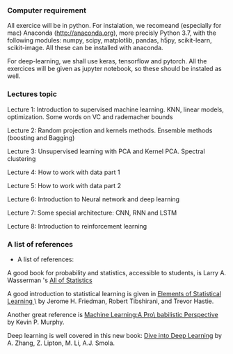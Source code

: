 ### Computer requirement

All exercice will be in python. For instalation, we recomeand
(especially for mac) Anaconda (http://anaconda.org), more precisly
Python 3.7, with the following modules: numpy, scipy, matplotlib,
pandas, h5py, scikit-learn, scikit-image. All these can be installed
with anaconda.

For deep-learning, we shall use keras, tensorflow and pytorch.
All the exercices will be given as jupyter notebook, so these should be instaled as well.

### Lectures topic

<p> Lecture 1: Introduction to supervised machine learning. KNN, linear models, optimization. Some words on VC and rademacher  bounds
<p> Lecture 2: Random projection and kernels methods. Ensemble methods (boosting and Bagging)
<p> Lecture 3: Unsupervised learning with PCA and Kernel PCA. Spectral clustering
<p> Lecture 4: How to work with	data part 1
<p> Lecture 5: How to work with data part 2
<p> Lecture 6: Introduction to Neural network and deep learning
<p> Lecture 7: Some special architecture: CNN, RNN and LSTM
<p> Lecture 8: Introduction to reinforcement learning

### A list of references


<ul> <li> A list of references: </li> </ul>
<p> A good book for probability and statistics, accessible to students, is Larry A. Wasserman 's <a href="https://www.ic.unicamp.br/~wainer/cursos/1s2013/m\
l/livro.pdf">All of Statistics</a></p>
<p> A good introduction to statistical learning is given in <a href="https://web.stanford.edu/~hastie/ElemStatLearn/">Elements of Statistical Learning </A>\
 by Jerome H. Friedman, Robert Tibshirani, and Trevor Hastie.</p>
<p> Another great reference is <a href="https://www.amazon.com/Machine-Learning-Probabilistic-Perspective-Computation/dp/0262018020">Machine Learning:A Pro\
babilistic Perspective<a/> by Kevin P. Murphy.</p>
<p> Deep learning is well covered in this new book:
<a href="http://d2l.ai/">Dive into Deep Learning<a/> by A. Zhang, Z. Lipton, M. Li, A.J. Smola. </p>
